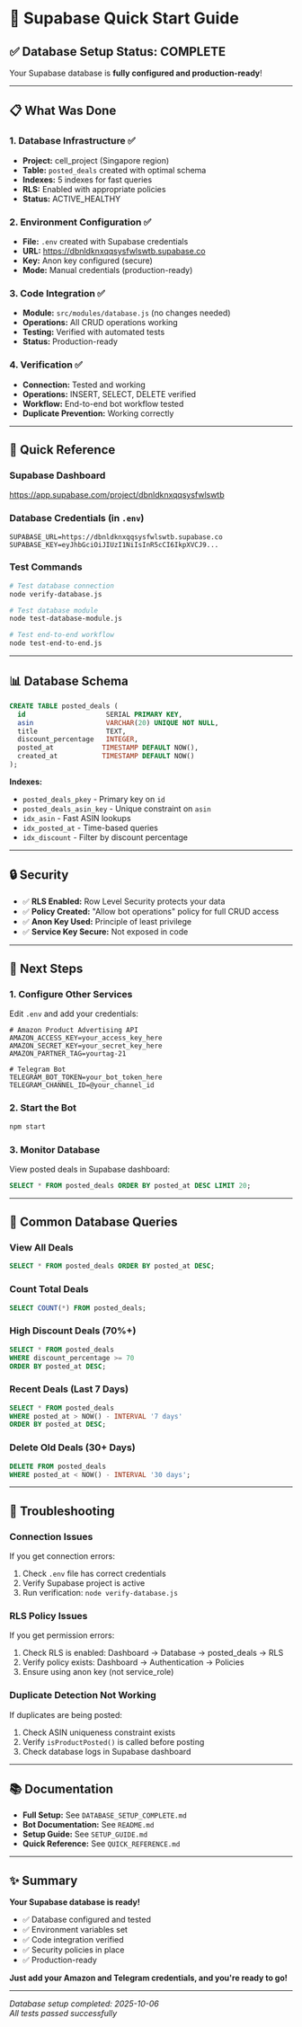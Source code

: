 # 🚀 Supabase Quick Start Guide

## ✅ Database Setup Status: COMPLETE

Your Supabase database is **fully configured and production-ready**!

---

## 📋 What Was Done

### 1. **Database Infrastructure** ✅
- **Project:** cell_project (Singapore region)
- **Table:** `posted_deals` created with optimal schema
- **Indexes:** 5 indexes for fast queries
- **RLS:** Enabled with appropriate policies
- **Status:** ACTIVE_HEALTHY

### 2. **Environment Configuration** ✅
- **File:** `.env` created with Supabase credentials
- **URL:** https://dbnldknxqqsysfwlswtb.supabase.co
- **Key:** Anon key configured (secure)
- **Mode:** Manual credentials (production-ready)

### 3. **Code Integration** ✅
- **Module:** `src/modules/database.js` (no changes needed)
- **Operations:** All CRUD operations working
- **Testing:** Verified with automated tests
- **Status:** Production-ready

### 4. **Verification** ✅
- **Connection:** Tested and working
- **Operations:** INSERT, SELECT, DELETE verified
- **Workflow:** End-to-end bot workflow tested
- **Duplicate Prevention:** Working correctly

---

## 🎯 Quick Reference

### **Supabase Dashboard**
https://app.supabase.com/project/dbnldknxqqsysfwlswtb

### **Database Credentials** (in `.env`)
```env
SUPABASE_URL=https://dbnldknxqqsysfwlswtb.supabase.co
SUPABASE_KEY=eyJhbGciOiJIUzI1NiIsInR5cCI6IkpXVCJ9...
```

### **Test Commands**
```bash
# Test database connection
node verify-database.js

# Test database module
node test-database-module.js

# Test end-to-end workflow
node test-end-to-end.js
```

---

## 📊 Database Schema

```sql
CREATE TABLE posted_deals (
  id                    SERIAL PRIMARY KEY,
  asin                  VARCHAR(20) UNIQUE NOT NULL,
  title                 TEXT,
  discount_percentage   INTEGER,
  posted_at            TIMESTAMP DEFAULT NOW(),
  created_at           TIMESTAMP DEFAULT NOW()
);
```

**Indexes:**
- `posted_deals_pkey` - Primary key on `id`
- `posted_deals_asin_key` - Unique constraint on `asin`
- `idx_asin` - Fast ASIN lookups
- `idx_posted_at` - Time-based queries
- `idx_discount` - Filter by discount percentage

---

## 🔒 Security

- ✅ **RLS Enabled:** Row Level Security protects your data
- ✅ **Policy Created:** "Allow bot operations" policy for full CRUD access
- ✅ **Anon Key Used:** Principle of least privilege
- ✅ **Service Key Secure:** Not exposed in code

---

## 🚀 Next Steps

### 1. **Configure Other Services**

Edit `.env` and add your credentials:

```env
# Amazon Product Advertising API
AMAZON_ACCESS_KEY=your_access_key_here
AMAZON_SECRET_KEY=your_secret_key_here
AMAZON_PARTNER_TAG=yourtag-21

# Telegram Bot
TELEGRAM_BOT_TOKEN=your_bot_token_here
TELEGRAM_CHANNEL_ID=@your_channel_id
```

### 2. **Start the Bot**

```bash
npm start
```

### 3. **Monitor Database**

View posted deals in Supabase dashboard:
```sql
SELECT * FROM posted_deals ORDER BY posted_at DESC LIMIT 20;
```

---

## 📖 Common Database Queries

### **View All Deals**
```sql
SELECT * FROM posted_deals ORDER BY posted_at DESC;
```

### **Count Total Deals**
```sql
SELECT COUNT(*) FROM posted_deals;
```

### **High Discount Deals (70%+)**
```sql
SELECT * FROM posted_deals 
WHERE discount_percentage >= 70 
ORDER BY posted_at DESC;
```

### **Recent Deals (Last 7 Days)**
```sql
SELECT * FROM posted_deals 
WHERE posted_at > NOW() - INTERVAL '7 days'
ORDER BY posted_at DESC;
```

### **Delete Old Deals (30+ Days)**
```sql
DELETE FROM posted_deals 
WHERE posted_at < NOW() - INTERVAL '30 days';
```

---

## 🔧 Troubleshooting

### **Connection Issues**

If you get connection errors:

1. Check `.env` file has correct credentials
2. Verify Supabase project is active
3. Run verification: `node verify-database.js`

### **RLS Policy Issues**

If you get permission errors:

1. Check RLS is enabled: Dashboard → Database → posted_deals → RLS
2. Verify policy exists: Dashboard → Authentication → Policies
3. Ensure using anon key (not service_role)

### **Duplicate Detection Not Working**

If duplicates are being posted:

1. Check ASIN uniqueness constraint exists
2. Verify `isProductPosted()` is called before posting
3. Check database logs in Supabase dashboard

---

## 📚 Documentation

- **Full Setup:** See `DATABASE_SETUP_COMPLETE.md`
- **Bot Documentation:** See `README.md`
- **Setup Guide:** See `SETUP_GUIDE.md`
- **Quick Reference:** See `QUICK_REFERENCE.md`

---

## ✨ Summary

**Your Supabase database is ready!**

- ✅ Database configured and tested
- ✅ Environment variables set
- ✅ Code integration verified
- ✅ Security policies in place
- ✅ Production-ready

**Just add your Amazon and Telegram credentials, and you're ready to go!**

---

*Database setup completed: 2025-10-06*  
*All tests passed successfully*

